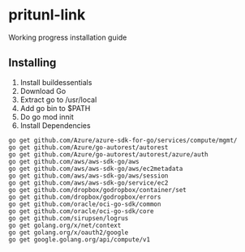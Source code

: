 # pritunl-link
Working progress installation guide

## Installing
1. Install buildessentials 
2. Download Go
3. Extract go to /usr/local
4. Add go bin to $PATH
5. Do go mod innit
6. Install Dependencies

```
go get github.com/Azure/azure-sdk-for-go/services/compute/mgmt/
go get github.com/Azure/go-autorest/autorest
go get github.com/Azure/go-autorest/autorest/azure/auth
go get github.com/aws/aws-sdk-go/aws
go get github.com/aws/aws-sdk-go/aws/ec2metadata
go get github.com/aws/aws-sdk-go/aws/session
go get github.com/aws/aws-sdk-go/service/ec2
go get github.com/dropbox/godropbox/container/set
go get github.com/dropbox/godropbox/errors
go get github.com/oracle/oci-go-sdk/common
go get github.com/oracle/oci-go-sdk/core
go get github.com/sirupsen/logrus
go get golang.org/x/net/context
go get golang.org/x/oauth2/google
go get google.golang.org/api/compute/v1
```
